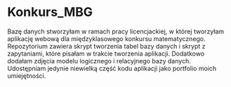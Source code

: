 # Konkurs_MBG
Bazę danych stworzyłam w ramach pracy licencjackiej, w której tworzyłam aplikację webową dla międzyklasowego konkursu matematycznego.
Repozytorium zawiera skrypt tworzenia tabel bazy danych i skrypt z zapytaniami, które pisałam w trakcie tworzenia aplikacji.
Dodatkowo dodałam zdjęcia modelu logicznego i relacyjnego bazy danych.
Udostępniam jedynie niewielką część kodu aplikacji jako portfolio moich umiejętności.
